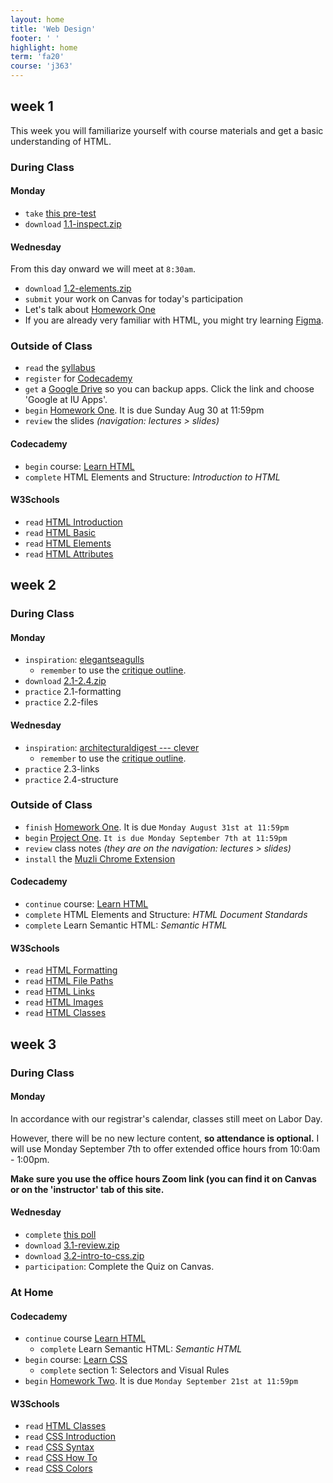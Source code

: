 ```yaml
---
layout: home
title: 'Web Design'
footer: ' '
highlight: home
term: 'fa20'
course: 'j363'
---
```

## week 1
This week you will familiarize yourself with course materials and get a basic understanding of HTML.

### During Class
#### Monday
 * `take` [this pre-test](https://forms.gle/fjhrgNJesdaezeDs5)
 * `download` [1.1-inspect.zip](mats/1.1-inspect.zip)

#### Wednesday
From this day onward we will meet at `8:30am`.
 * `download` [1.2-elements.zip](mats/1.2-elements.zip)
 * `submit` your work on Canvas for today's participation
 * Let's talk about [Homework One](assignments/hw1.html)
 * If you are already very familiar with HTML, you might try learning [Figma](https://www.figma.com/).

### Outside of Class
 * `read` the [syllabus](j363-syllabus.pdf)
 * `register` for [Codecademy](https://www.codecademy.com/)
 * `get` a [Google Drive](https://uits.iu.edu/google) so you can backup apps. Click the link and choose 'Google at IU Apps'.
 * `begin` [Homework One](assignments/hw1.html). It is due Sunday Aug 30 at 11:59pm
 * `review` the slides _(navigation: lectures &gt; slides)_


#### Codecademy
 * `begin` course: [Learn HTML](https://www.codecademy.com/learn/learn-html)
 * `complete` HTML Elements and Structure: _Introduction to HTML_

#### W3Schools
 * `read` [HTML Introduction](https://www.w3schools.com/html/html_intro.asp)
 * `read` [HTML Basic](https://www.w3schools.com/html/html_basic.asp)
 * `read` [HTML Elements](https://www.w3schools.com/html/html_elements.asp)
 * `read` [HTML Attributes](https://www.w3schools.com/html/html_attributes.asp)

## week 2
### During Class
#### Monday
 * `inspiration`: [elegantseagulls](https://www.elegantseagulls.com/)
   * `remember` to use the [critique outline](critiques.html).
 * `download` [2.1-2.4.zip](mats/2.1-2.4.zip)
 * `practice` 2.1-formatting
 * `practice` 2.2-files

#### Wednesday
 * `inspiration`: [architecturaldigest --- clever](https://www.architecturaldigest.com/clever)
   * `remember` to use the [critique outline](critiques.html).
 * `practice` 2.3-links
 * `practice` 2.4-structure

### Outside of Class
 * `finish` [Homework One](assignments/hw1.html). It is due `Monday August 31st at 11:59pm`
 * `begin` [Project One](assignments/p1.html). `It is due Monday September 7th at 11:59pm`
 * `review` class notes _(they are on the navigation: lectures &gt; slides)_
 * `install` the [Muzli Chrome Extension](https://chrome.google.com/webstore/detail/muzli-2-stay-inspired/glcipcfhmopcgidicgdociohdoicpdfc?hl=en)

#### Codecademy
 * `continue` course: [Learn HTML](https://www.codecademy.com/learn/learn-html)
 * `complete` HTML Elements and Structure: _HTML Document Standards_
 * `complete` Learn Semantic HTML: _Semantic HTML_

#### W3Schools
 * `read` [HTML Formatting](https://www.w3schools.com/html/html_formatting.asp)
 * `read` [HTML File Paths](https://www.w3schools.com/html/html_filepaths.asp)
 * `read` [HTML Links](https://www.w3schools.com/html/html_links.asp)
 * `read` [HTML Images](https://www.w3schools.com/html/html_images.asp)
 * `read` [HTML Classes](https://www.w3schools.com/html/html_classes.asp)

## week 3
### During Class
#### Monday
In accordance with our registrar's calendar, classes still meet on Labor Day.

However, there will be no new lecture content, __so attendance is optional.__ I will use Monday September 7th to offer extended office hours from 10:0am - 1:00pm.

__Make sure you use the office hours Zoom link (you can find it on Canvas or on the 'instructor' tab of this site.__

#### Wednesday
 * `complete` [this poll](https://forms.gle/rjEUZUXJBtp4c5Zp6)
 * `download` [3.1-review.zip](mats/3.1-review.zip)
 * `download` [3.2-intro-to-css.zip](mats/3.2-intro-to-css.zip)
 * `participation`: Complete the Quiz on Canvas.

### At Home
#### Codecademy
 * `continue` course [Learn HTML](https://www.codecademy.com/learn/learn-html)
   * `complete` Learn Semantic HTML: _Semantic HTML_
 * `begin` course: [Learn CSS](https://www.codecademy.com/learn/learn-css)
   * `complete` section 1: Selectors and Visual Rules
 * `begin` [Homework Two](assignments/hw2.html). It is due `Monday September 21st at 11:59pm`

#### W3Schools
 * `read` [HTML Classes](https://www.w3schools.com/html/html_classes.asp)
 * `read` [CSS Introduction](https://www.w3schools.com/css/css_intro.asp)
 * `read` [CSS Syntax](https://www.w3schools.com/css/css_syntax.asp)
 * `read` [CSS How To](https://www.w3schools.com/css/css_howto.asp)
 * `read` [CSS Colors](https://www.w3schools.com/css/css_colors.asp)